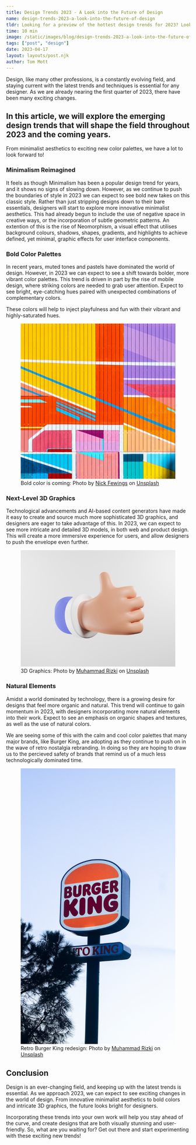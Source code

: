 ```yaml
---
title: Design Trends 2023 - A Look into the Future of Design
name: design-trends-2023-a-look-into-the-future-of-design
tldr: Looking for a preview of the hottest design trends for 2023? Look no further! This article explores emerging trends like minimalist aesthetics, bold color palettes, and intricate 3D graphics set to take the design world by storm. Ready to incorporate these trends into your own work? Read on to learn more!
time: 10 min
image: /static/images/blog/design-trends-2023-a-look-into-the-future-of-design/neo.jpg
tags: ["post", "design"]
date: 2023-04-17
layout: layouts/post.njk
author: Tom Mott
---
```


Design, like many other professions, is a constantly evolving field, and staying current with the latest trends and techniques is essential for any designer. As we are already nearing the first quarter of 2023, there have been many exciting changes.

## In this article, we will explore the emerging design trends that will shape the field throughout 2023 and the coming years.

From minimalist aesthetics to exciting new color palettes, we have a lot to look forward to!

### Minimalism Reimagined

It feels as though Minimalism has been a popular design trend for years, and it shows no signs of slowing down. However, as we continue to push the boundaries of style in 2023 we can expect to see bold new takes on this classic style. Rather than just stripping designs down to their bare essentials, designers will start to explore more innovative minimalist aesthetics. This had already begun to include the use of negative space in creative ways, or the incorporation of subtle geometric patterns. An extention of this is the rise of Neomorphism, a visual effect that utilises background colours, shadows, shapes, gradients, and highlights to achieve defined, yet minimal, graphic effects for user interface components.

### Bold Color Palettes

In recent years, muted tones and pastels have dominated the world of design. However, in 2023 we can expect to see a shift towards bolder, more vibrant color palettes. This trend is driven in part by the rise of mobile design, where striking colors are needed to grab user attention. Expect to see bright, eye-catching hues paired with unexpected combinations of complementary colors.

These colors will help to inject playfulness and fun with their vibrant and highly-saturated hues.

<figure>
	<img class="case-img " src="/static/images/blog/design-trends-2023-a-look-into-the-future-of-design/color.jpg" alt="Bold color">
	<figcaption>Bold color is coming: Photo by <a href="https://unsplash.com/@jannerboy62?utm_source=unsplash&utm_medium=referral&utm_content=creditCopyText">Nick Fewings</a> on <a href="https://unsplash.com/photos/1zJkgcOS0is?utm_source=unsplash&utm_medium=referral&utm_content=creditCopyText">Unsplash</a>
  </figcaption>
</figure>

### Next-Level 3D Graphics

Technological advancements and AI-based content generators have made it easy to create and source much more sophisticated 3D graphics, and designers are eager to take advantage of this. In 2023, we can expect to see more intricate and detailed 3D models, in both web and product design. This will create a more immersive experience for users, and allow designers to push the envelope even further.

<figure>
	<img class="case-img " src="/static/images/blog/design-trends-2023-a-look-into-the-future-of-design/hand.jpg" alt="3D hand graphic" style="height: auto;">
	<figcaption>3D Graphics: Photo by <a href="https://unsplash.com/@rizki1123?utm_source=unsplash&utm_medium=referral&utm_content=creditCopyText">Muhammad Rizki</a> on <a href="https://unsplash.com/photos/5tZRN6LZ2Tw?utm_source=unsplash&utm_medium=referral&utm_content=creditCopyText">Unsplash</a>
  </figcaption>
</figure>

### Natural Elements

Amidst a world dominated by technology, there is a growing desire for designs that feel more organic and natural. This trend will continue to gain momentum in 2023, with designers incorporating more natural elements into their work. Expect to see an emphasis on organic shapes and textures, as well as the use of natural colors.

We are seeing some of this with the calm and cool color palettes that many major brands, like Burger King, are adopting as they continue to push on in the wave of retro nostalgia rebranding. In doing so they are hoping to draw us to the percieved safety of brands that remind us of a much less technologically dominated time.

<figure>
	<img class="case-img " src="/static/images/blog/design-trends-2023-a-look-into-the-future-of-design/bk.jpg" alt="Retro Burger King logo">
	<figcaption>Retro Burger King redesign: Photo by <a href="https://unsplash.com/@rizki1123?utm_source=unsplash&utm_medium=referral&utm_content=creditCopyText">Muhammad Rizki</a> on <a href="https://unsplash.com/photos/5tZRN6LZ2Tw?utm_source=unsplash&utm_medium=referral&utm_content=creditCopyText">Unsplash</a>
  </figcaption>
</figure>

## Conclusion

Design is an ever-changing field, and keeping up with the latest trends is essential. As we approach 2023, we can expect to see exciting changes in the world of design. From innovative minimalist aesthetics to bold colors and intricate 3D graphics, the future looks bright for designers.

Incorporating these trends into your own work will help you stay ahead of the curve, and create designs that are both visually stunning and user-friendly. So, what are you waiting for? Get out there and start experimenting with these exciting new trends!
